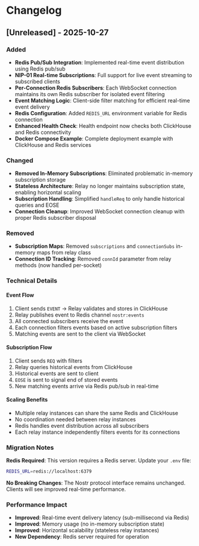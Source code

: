# Changelog

## [Unreleased] - 2025-10-27

### Added
- **Redis Pub/Sub Integration**: Implemented real-time event distribution using Redis pub/sub
- **NIP-01 Real-time Subscriptions**: Full support for live event streaming to subscribed clients
- **Per-Connection Redis Subscribers**: Each WebSocket connection maintains its own Redis subscriber for isolated event filtering
- **Event Matching Logic**: Client-side filter matching for efficient real-time event delivery
- **Redis Configuration**: Added `REDIS_URL` environment variable for Redis connection
- **Enhanced Health Check**: Health endpoint now checks both ClickHouse and Redis connectivity
- **Docker Compose Example**: Complete deployment example with ClickHouse and Redis services

### Changed
- **Removed In-Memory Subscriptions**: Eliminated problematic in-memory subscription storage
- **Stateless Architecture**: Relay no longer maintains subscription state, enabling horizontal scaling
- **Subscription Handling**: Simplified `handleReq` to only handle historical queries and EOSE
- **Connection Cleanup**: Improved WebSocket connection cleanup with proper Redis subscriber disposal

### Removed
- **Subscription Maps**: Removed `subscriptions` and `connectionSubs` in-memory maps from relay class
- **Connection ID Tracking**: Removed `connId` parameter from relay methods (now handled per-socket)

### Technical Details

#### Event Flow
1. Client sends `EVENT` → Relay validates and stores in ClickHouse
2. Relay publishes event to Redis channel `nostr:events`
3. All connected subscribers receive the event
4. Each connection filters events based on active subscription filters
5. Matching events are sent to the client via WebSocket

#### Subscription Flow
1. Client sends `REQ` with filters
2. Relay queries historical events from ClickHouse
3. Historical events are sent to client
4. `EOSE` is sent to signal end of stored events
5. New matching events arrive via Redis pub/sub in real-time

#### Scaling Benefits
- Multiple relay instances can share the same Redis and ClickHouse
- No coordination needed between relay instances
- Redis handles event distribution across all subscribers
- Each relay instance independently filters events for its connections

### Migration Notes

**Redis Required**: This version requires a Redis server. Update your `.env` file:
```bash
REDIS_URL=redis://localhost:6379
```

**No Breaking Changes**: The Nostr protocol interface remains unchanged. Clients will see improved real-time performance.

### Performance Impact
- **Improved**: Real-time event delivery latency (sub-millisecond via Redis)
- **Improved**: Memory usage (no in-memory subscription state)
- **Improved**: Horizontal scalability (stateless relay instances)
- **New Dependency**: Redis server required for operation
